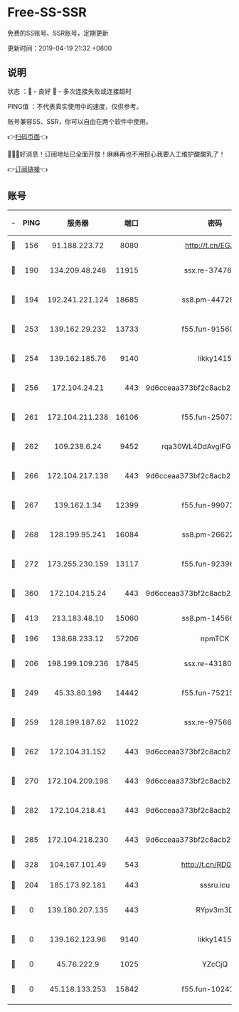 # Free-SS-SSR

免费的SS账号、SSR账号，定期更新

更新时间：2019-04-19 21:32 +0800

## 说明

状态     ：🙂 - 良好 🙁 - 多次连接失败或连接超时

PING值   ：不代表真实使用中的速度，仅供参考。

账号兼容SS、SSR，你可以自由在两个软件中使用。

👉[扫码页面](https://liesauer.github.io/Free-SS-SSR/)👈

🎉🎉🎉好消息！订阅地址已全面开放！麻麻再也不用担心我要人工维护酸酸乳了！

👉[订阅链接](https://www.liesauer.net/yogurt/subscribe?ACCESS_TOKEN=DAYxR3mMaZAsaqUb)👈

## 账号

|-|PING|服务器|端口|密码|加密方式|区域|
|:----:|:----:|:-----:|-----:|:----:|:----:|:----:|
|🙂|156|91.188.223.72|8080|http://t.cn/EGJIyrl|rc4-md5|RU|
|🙂|190|134.209.48.248|11915|ssx.re-37476733|aes-256-cfb|US|
|🙂|194|192.241.221.124|18685|ss8.pm-44728015|aes-256-cfb|US|
|🙂|253|139.162.29.232|13733|f55.fun-91560266|aes-256-cfb|SG|
|🙂|254|139.162.185.76|9140|likky1415|aes-256-cfb|DE|
|🙂|256|172.104.24.21|443|9d6cceaa373bf2c8acb22e60b6a58be6|aes-256-cfb|US|
|🙂|261|172.104.211.238|16106|f55.fun-25073452|aes-256-cfb|US|
|🙂|262|109.238.6.24|9452|rqa30WL4DdAvgIFG6Fs3znzTa|aes-256-cfb|FR|
|🙂|266|172.104.217.138|443|9d6cceaa373bf2c8acb22e60b6a58be6|aes-256-cfb|US|
|🙂|267|139.162.1.34|12399|f55.fun-99073072|aes-256-cfb|SG|
|🙂|268|128.199.95.241|16084|ss8.pm-26622330|aes-256-cfb|SG|
|🙂|272|173.255.230.159|13117|f55.fun-92396656|aes-256-cfb|US|
|🙂|360|172.104.215.24|443|9d6cceaa373bf2c8acb22e60b6a58be6|aes-256-cfb|US|
|🙂|413|213.183.48.10|15060|ss8.pm-14566279|rc4-md5|RU|
|🙂|196|138.68.233.12|57206|npmTCK|rc4-md5|US|
|🙂|206|198.199.109.236|17845|ssx.re-43180441|aes-256-cfb|US|
|🙂|249|45.33.80.198|14442|f55.fun-75215142|aes-256-cfb|US|
|🙂|259|128.199.187.62|11022|ssx.re-97566923|aes-256-cfb|SG|
|🙂|262|172.104.31.152|443|9d6cceaa373bf2c8acb22e60b6a58be6|aes-256-cfb|US|
|🙂|270|172.104.209.198|443|9d6cceaa373bf2c8acb22e60b6a58be6|aes-256-cfb|US|
|🙂|282|172.104.218.41|443|9d6cceaa373bf2c8acb22e60b6a58be6|aes-256-cfb|US|
|🙂|285|172.104.218.230|443|9d6cceaa373bf2c8acb22e60b6a58be6|aes-256-cfb|US|
|🙂|328|104.167.101.49|543|http://t.cn/RD0D7sx|rc4-md5|CA|
|🙁|204|185.173.92.181|443|sssru.icu|rc4-md5|RU|
|🙁|0|139.180.207.135|443|RYpv3m3D|aes-256-cfb|JP|
|🙁|0|139.162.123.96|9140|likky1415|aes-256-cfb|JP|
|🙁|0|45.76.222.9|1025|YZcCjQ|rc4-md5|JP|
|🙁|0|45.118.133.253|15842|f55.fun-10241110|aes-256-cfb|SG|
